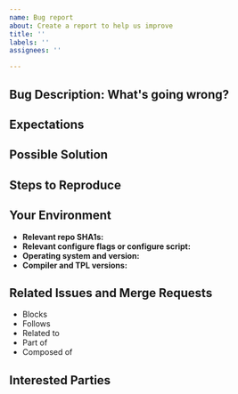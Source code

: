 ```yaml
---
name: Bug report
about: Create a report to help us improve
title: ''
labels: ''
assignees: ''

---
```


<!---
Provide a general summary of the bug in the Title above.
-->

<!---
Note that anything between these delimiters is a comment that will not appear in the issue description once created. Click on the Preview tab to see what everything will look like when you submit.
-->

<!---
Feel free to delete anything from this template that is not applicable to the bug report, that you are submitting.
-->

<!---
Assignees: If you know anyone who should likely tackle this bug, select them from the Assignees drop-down on the right.
-->

## Bug Description: What's going wrong?
<!---
Tell us about the bug, its nasty behavior, its context, and its severity. When was the last time everything worked (date/time; SHA1s; etc.)? What did you do that made the bug rear its ugly head?

Include configure logs / build logs / error logs / screenshots / ... to provide as much useful information as possible.
-->

## Expectations
<!---
What behavior is expected, such that this bug is considered fixed? How can this be tested to prevent this bug in the future?
- [ ] First do this.
- [ ] Then do that.
- [ ] Also this other thing.
-->

## Possible Solution
<!---
Not obligatory, but if you have any idea how to address this, please outline it here.
-->

## Steps to Reproduce
<!---
Provide a link to a live example, or an unambiguous set of steps to reproduce this issue. Include code to reproduce, if relevant.
1. Do this.
1. Do that.
1. Shake fist angrily at computer.
-->

## Your Environment
<!---
Include relevant details about your environment such that we can replicate this issue.
-->
- **Relevant repo SHA1s:**
- **Relevant configure flags or configure script:**
- **Operating system and version:**
- **Compiler and TPL versions:**

## Related Issues and Merge Requests
<!---
If applicable, let everybody know how this is related to any other open issues:
-->
* Blocks
* Follows
* Related to
* Part of
* Composed of

## Interested Parties
<!---
If there's any developer, who you think should be looped in on this bug report, feel free to @mention them here.
-->
